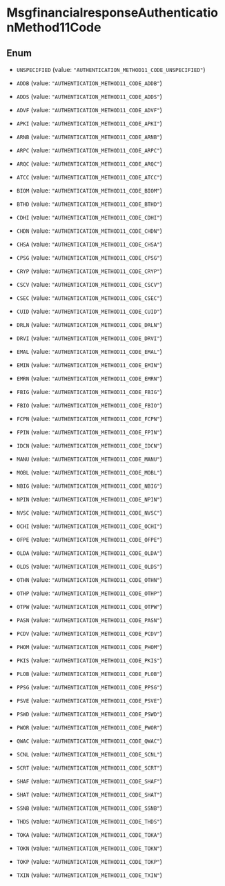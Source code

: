

# MsgfinancialresponseAuthenticationMethod11Code

## Enum


* `UNSPECIFIED` (value: `"AUTHENTICATION_METHOD11_CODE_UNSPECIFIED"`)

* `ADDB` (value: `"AUTHENTICATION_METHOD11_CODE_ADDB"`)

* `ADDS` (value: `"AUTHENTICATION_METHOD11_CODE_ADDS"`)

* `ADVF` (value: `"AUTHENTICATION_METHOD11_CODE_ADVF"`)

* `APKI` (value: `"AUTHENTICATION_METHOD11_CODE_APKI"`)

* `ARNB` (value: `"AUTHENTICATION_METHOD11_CODE_ARNB"`)

* `ARPC` (value: `"AUTHENTICATION_METHOD11_CODE_ARPC"`)

* `ARQC` (value: `"AUTHENTICATION_METHOD11_CODE_ARQC"`)

* `ATCC` (value: `"AUTHENTICATION_METHOD11_CODE_ATCC"`)

* `BIOM` (value: `"AUTHENTICATION_METHOD11_CODE_BIOM"`)

* `BTHD` (value: `"AUTHENTICATION_METHOD11_CODE_BTHD"`)

* `CDHI` (value: `"AUTHENTICATION_METHOD11_CODE_CDHI"`)

* `CHDN` (value: `"AUTHENTICATION_METHOD11_CODE_CHDN"`)

* `CHSA` (value: `"AUTHENTICATION_METHOD11_CODE_CHSA"`)

* `CPSG` (value: `"AUTHENTICATION_METHOD11_CODE_CPSG"`)

* `CRYP` (value: `"AUTHENTICATION_METHOD11_CODE_CRYP"`)

* `CSCV` (value: `"AUTHENTICATION_METHOD11_CODE_CSCV"`)

* `CSEC` (value: `"AUTHENTICATION_METHOD11_CODE_CSEC"`)

* `CUID` (value: `"AUTHENTICATION_METHOD11_CODE_CUID"`)

* `DRLN` (value: `"AUTHENTICATION_METHOD11_CODE_DRLN"`)

* `DRVI` (value: `"AUTHENTICATION_METHOD11_CODE_DRVI"`)

* `EMAL` (value: `"AUTHENTICATION_METHOD11_CODE_EMAL"`)

* `EMIN` (value: `"AUTHENTICATION_METHOD11_CODE_EMIN"`)

* `EMRN` (value: `"AUTHENTICATION_METHOD11_CODE_EMRN"`)

* `FBIG` (value: `"AUTHENTICATION_METHOD11_CODE_FBIG"`)

* `FBIO` (value: `"AUTHENTICATION_METHOD11_CODE_FBIO"`)

* `FCPN` (value: `"AUTHENTICATION_METHOD11_CODE_FCPN"`)

* `FPIN` (value: `"AUTHENTICATION_METHOD11_CODE_FPIN"`)

* `IDCN` (value: `"AUTHENTICATION_METHOD11_CODE_IDCN"`)

* `MANU` (value: `"AUTHENTICATION_METHOD11_CODE_MANU"`)

* `MOBL` (value: `"AUTHENTICATION_METHOD11_CODE_MOBL"`)

* `NBIG` (value: `"AUTHENTICATION_METHOD11_CODE_NBIG"`)

* `NPIN` (value: `"AUTHENTICATION_METHOD11_CODE_NPIN"`)

* `NVSC` (value: `"AUTHENTICATION_METHOD11_CODE_NVSC"`)

* `OCHI` (value: `"AUTHENTICATION_METHOD11_CODE_OCHI"`)

* `OFPE` (value: `"AUTHENTICATION_METHOD11_CODE_OFPE"`)

* `OLDA` (value: `"AUTHENTICATION_METHOD11_CODE_OLDA"`)

* `OLDS` (value: `"AUTHENTICATION_METHOD11_CODE_OLDS"`)

* `OTHN` (value: `"AUTHENTICATION_METHOD11_CODE_OTHN"`)

* `OTHP` (value: `"AUTHENTICATION_METHOD11_CODE_OTHP"`)

* `OTPW` (value: `"AUTHENTICATION_METHOD11_CODE_OTPW"`)

* `PASN` (value: `"AUTHENTICATION_METHOD11_CODE_PASN"`)

* `PCDV` (value: `"AUTHENTICATION_METHOD11_CODE_PCDV"`)

* `PHOM` (value: `"AUTHENTICATION_METHOD11_CODE_PHOM"`)

* `PKIS` (value: `"AUTHENTICATION_METHOD11_CODE_PKIS"`)

* `PLOB` (value: `"AUTHENTICATION_METHOD11_CODE_PLOB"`)

* `PPSG` (value: `"AUTHENTICATION_METHOD11_CODE_PPSG"`)

* `PSVE` (value: `"AUTHENTICATION_METHOD11_CODE_PSVE"`)

* `PSWD` (value: `"AUTHENTICATION_METHOD11_CODE_PSWD"`)

* `PWOR` (value: `"AUTHENTICATION_METHOD11_CODE_PWOR"`)

* `QWAC` (value: `"AUTHENTICATION_METHOD11_CODE_QWAC"`)

* `SCNL` (value: `"AUTHENTICATION_METHOD11_CODE_SCNL"`)

* `SCRT` (value: `"AUTHENTICATION_METHOD11_CODE_SCRT"`)

* `SHAF` (value: `"AUTHENTICATION_METHOD11_CODE_SHAF"`)

* `SHAT` (value: `"AUTHENTICATION_METHOD11_CODE_SHAT"`)

* `SSNB` (value: `"AUTHENTICATION_METHOD11_CODE_SSNB"`)

* `THDS` (value: `"AUTHENTICATION_METHOD11_CODE_THDS"`)

* `TOKA` (value: `"AUTHENTICATION_METHOD11_CODE_TOKA"`)

* `TOKN` (value: `"AUTHENTICATION_METHOD11_CODE_TOKN"`)

* `TOKP` (value: `"AUTHENTICATION_METHOD11_CODE_TOKP"`)

* `TXIN` (value: `"AUTHENTICATION_METHOD11_CODE_TXIN"`)



